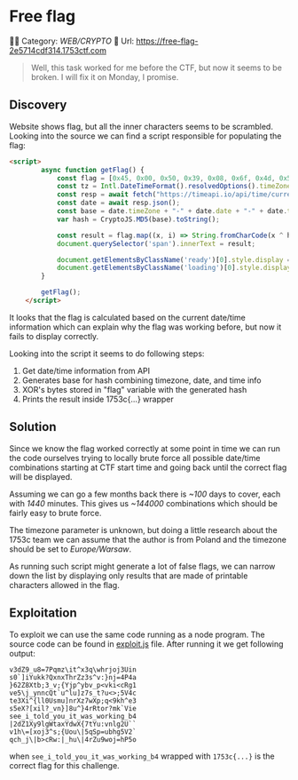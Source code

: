 # Free flag

🧑‍💻 Category: _WEB/CRYPTO_
🔗 Url: https://free-flag-2e5714cdf314.1753ctf.com

> Well, this task worked for me before the CTF, but now it seems to be broken. I will fix it on Monday, I promise.

## Discovery

Website shows flag, but all the inner characters seems to be scrambled. Looking into the source we can find a script responsible for populating the flag:

```html
<script>
        async function getFlag() {
            const flag = [0x45, 0x00, 0x50, 0x39, 0x08, 0x6f, 0x4d, 0x5b, 0x58, 0x06, 0x66, 0x40, 0x58, 0x4c, 0x6d,0x5d, 0x16, 0x6e, 0x4f, 0x00, 0x43, 0x6b, 0x47, 0x0a,0x44, 0x5a, 0x5b, 0x5f, 0x51, 0x66, 0x50, 0x57]
            const tz = Intl.DateTimeFormat().resolvedOptions().timeZone;
            const resp = await fetch("https://timeapi.io/api/time/current/zone?timeZone=" + tz);
            const date = await resp.json();
            const base = date.timeZone + "-" + date.date + "-" + date.time;
            var hash = CryptoJS.MD5(base).toString();

            const result = flag.map((x, i) => String.fromCharCode(x ^ hash.charCodeAt(i))).join('')
            document.querySelector('span').innerText = result;

            document.getElementsByClassName('ready')[0].style.display = 'block';
            document.getElementsByClassName('loading')[0].style.display = 'none';
        }

        getFlag();
    </script>
```

It looks that the flag is calculated based on the current date/time information which can explain why the flag was working before, but now it fails to display correctly.

Looking into the script it seems to do following steps:

1) Get date/time information from API
2) Generates base for hash combining timezone, date, and time info
3) XOR's bytes stored in "flag" variable with the generated hash
4) Prints the result inside 1753c{...} wrapper

## Solution

Since we know the flag worked correctly at some point in time we can run the code ourselves trying to locally brute force all possible date/time combinations starting at CTF start time and going back until the correct flag will be displayed.

Assuming we can go a few months back there is _~100_ days to cover, each with _1440_ minutes. This gives us _~144000_ combinations which should be fairly easy to brute force.

The timezone parameter is unknown, but doing a little research about the 1753c team we can assume that the author is from Poland and the timezone should be set to _Europe/Warsaw_.

As running such script might generate a lot of false flags, we can narrow down the list by displaying only results that are made of printable characters allowed in the flag.

## Exploitation

To exploit we can use the same code running as a node program. The source code can be found in [exploit.js](exploit.js) file. After running it we get following output:

```
v3dZ9_u8=7Pqmz\it^x3q\whrjoj3Uin
s0`]iYukk?QxnxThrZz3s^v:}nj=4P4a
}62Z8Xtb;3_v;{Yjp^ybv_p<vki<cRg1
ve5\j_ynncQt`u^lu]z7s_t?u<>;5V4c
te3Xi^{ll0Usmu]nrXz7wXp;q<9kh^e3
s5eX?[xil?_vn}]8u^}4rRtor?mk`Vie
see_i_told_you_it_was_working_b4
|2dZ1Xy9lgWtaxYdwX{7tYu:vnlg2U``
v1h\=[xoj3^s;{Uou\|5qSp=ubhg5V2`
qch_j\|b>cRw:|_hu\|4rZu9woj=hP5o
```

when `see_i_told_you_it_was_working_b4` wrapped with `1753c{...}` is the correct flag for this challenge.